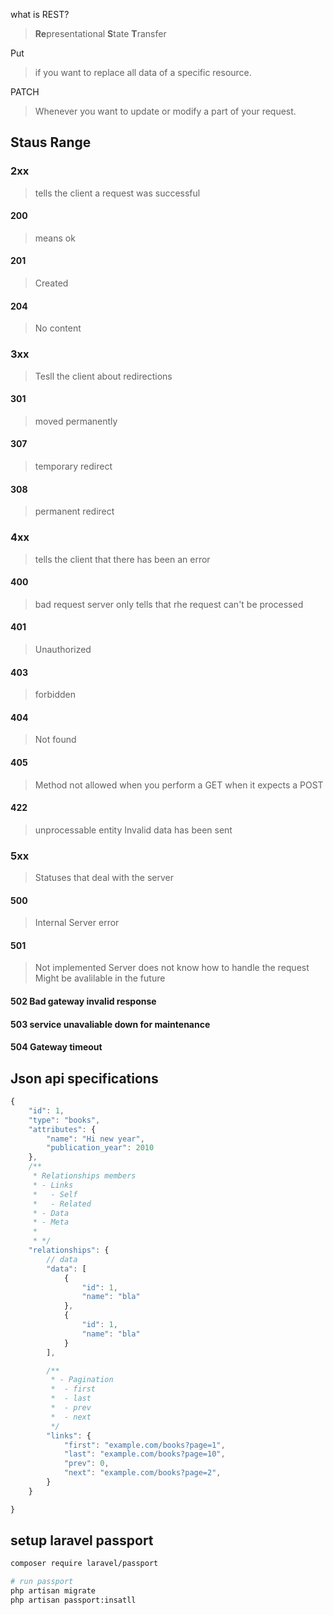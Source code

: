 what is REST?

> **Re**presentational **S**tate **T**ransfer

Put

> if you want to replace all data of a specific resource.

PATCH

> Whenever you want to update or modify a part of your request.

## Staus Range

### 2xx

> tells the client a request was successful

#### 200

> means ok

#### 201

> Created

#### 204

> No content

### 3xx

> Tesll the client about redirections

#### 301

> moved permanently

#### 307

> temporary redirect

#### 308

> permanent redirect

### 4xx

> tells the client that there has been an error

#### 400

> bad request
> server only tells that rhe request can't be processed

#### 401

> Unauthorized

#### 403

> forbidden

#### 404

> Not found

#### 405

> Method not allowed
> when you perform a GET when it expects a POST

#### 422

> unprocessable entity
> Invalid data has been sent

### 5xx

> Statuses that deal with the server

#### 500

> Internal Server error

#### 501

> Not implemented
> Server does not know how to handle the request Might be avalilable in the future

#### 502 Bad gateway invalid response

#### 503 service unavaliable down for maintenance

#### 504 Gateway timeout

## Json api specifications

```js
{
	"id": 1,
	"type": "books",
	"attributes": {
		"name": "Hi new year",
		"publication_year": 2010
	},
	/**
	 * Relationships members
	 * - Links
	 * 	 - Self
	 * 	 - Related
	 * - Data
	 * - Meta
	 *
	 * */
	"relationships": {
		// data
		"data": [
			{
				"id": 1,
				"name": "bla"
			},
			{
				"id": 1,
				"name": "bla"
			}
		],

		/**
		 * - Pagination
		 * 	- first
		 * 	- last
		 * 	- prev
		 * 	- next
		 */
		"links": {
			"first": "example.com/books?page=1",
			"last": "example.com/books?page=10",
			"prev": 0,
			"next": "example.com/books?page=2",
		}
	}

}

```

## setup laravel passport

```bash
composer require laravel/passport

# run passport
php artisan migrate
php artisan passport:insatll

```
